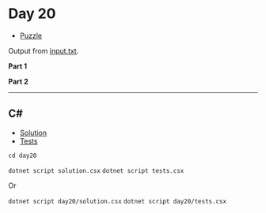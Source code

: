 # Day 20

- [Puzzle](PUZZLE.md)

Output from [input.txt](input.txt).
<!-- Output from [input.txt](day20/input.txt). -->

**Part 1**

> 

**Part 2**

> 

---

## C\#

- [Solution](solution.csx)
- [Tests](tests.csx)

`cd day20`

`dotnet script solution.csx`
`dotnet script tests.csx`

Or

`dotnet script day20/solution.csx`
`dotnet script day20/tests.csx`
